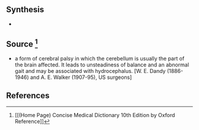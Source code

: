 ## Synthesis
- 
## Source [^1]
- a form of cerebral palsy in which the cerebellum is usually the part of the brain affected. It leads to unsteadiness of balance and an abnormal gait and may be associated with hydrocephalus. \[W. E. Dandy (1886-1946) and A. E. Walker (1907-95), US surgeons]
## References

[^1]: [[(Home Page) Concise Medical Dictionary 10th Edition by Oxford Reference]]